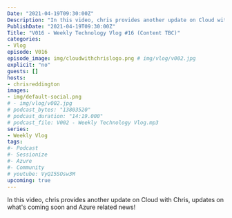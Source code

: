 ```yaml
---
Date: "2021-04-19T09:30:00Z"
Description: "In this video, chris provides another update on Cloud with Chris, updates on what's coming soon and Azure related news!"
PublishDate: "2021-04-19T09:30:00Z"
Title: "V016 - Weekly Technology Vlog #16 (Content TBC)"
categories:
- Vlog
episode: V016
episode_image: img/cloudwithchrislogo.png # img/vlog/v002.jpg
explicit: "no"
guests: []
hosts:
- chrisreddington
images:
- img/default-social.png
# - img/vlog/v002.jpg
# podcast_bytes: "13803520"
# podcast_duration: "14:19.000"
# podcast_file: V002 - Weekly Technology Vlog.mp3
series:
- Weekly Vlog
tags:
#- Podcast
#- Sessionize
#- Azure
#- Community
# youtube: VyQI5SOsw3M
upcoming: true
---
```

In this video, chris provides another update on Cloud with Chris, updates on what's coming soon and Azure related news!